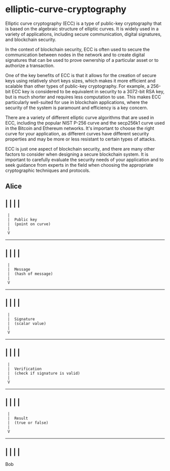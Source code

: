 # elliptic-curve-cryptography

Elliptic curve cryptography (ECC) is a type of public-key cryptography that is based on the algebraic structure of elliptic curves. It is widely used in a variety of applications, including secure communication, digital signatures, and blockchain security.

In the context of blockchain security, ECC is often used to secure the communication between nodes in the network and to create digital signatures that can be used to prove ownership of a particular asset or to authorize a transaction.

One of the key benefits of ECC is that it allows for the creation of secure keys using relatively short keys sizes, which makes it more efficient and scalable than other types of public-key cryptography. For example, a 256-bit ECC key is considered to be equivalent in security to a 3072-bit RSA key, but is much shorter and requires less computation to use. This makes ECC particularly well-suited for use in blockchain applications, where the security of the system is paramount and efficiency is a key concern.

There are a variety of different elliptic curve algorithms that are used in ECC, including the popular NIST P-256 curve and the secp256k1 curve used in the Bitcoin and Ethereum networks. It's important to choose the right curve for your application, as different curves have different security properties and may be more or less resistant to certain types of attacks.

ECC is just one aspect of blockchain security, and there are many other factors to consider when designing a secure blockchain system. It is important to carefully evaluate the security needs of your application and to seek guidance from experts in the field when choosing the appropriate cryptographic techniques and protocols.

  Alice
  ----
  | |
  | |
  ----
     |
     |  Public key
     |  (point on curve)
     |
     V
  ----
  | |
  | |
  ----
     |
     |  Message
     |  (hash of message)
     |
     V
  ----
  | |
  | |
  ----
     |
     |  Signature
     |  (scalar value)
     |
     V
  ----
  | |
  | |
  ----
     |
     |  Verification
     |  (check if signature is valid)
     |
     V
  ----
  | |
  | |
  ----
     |
     |  Result
     |  (true or false)
     |
     V
  ----
  | |
  | |
  ----
  Bob

